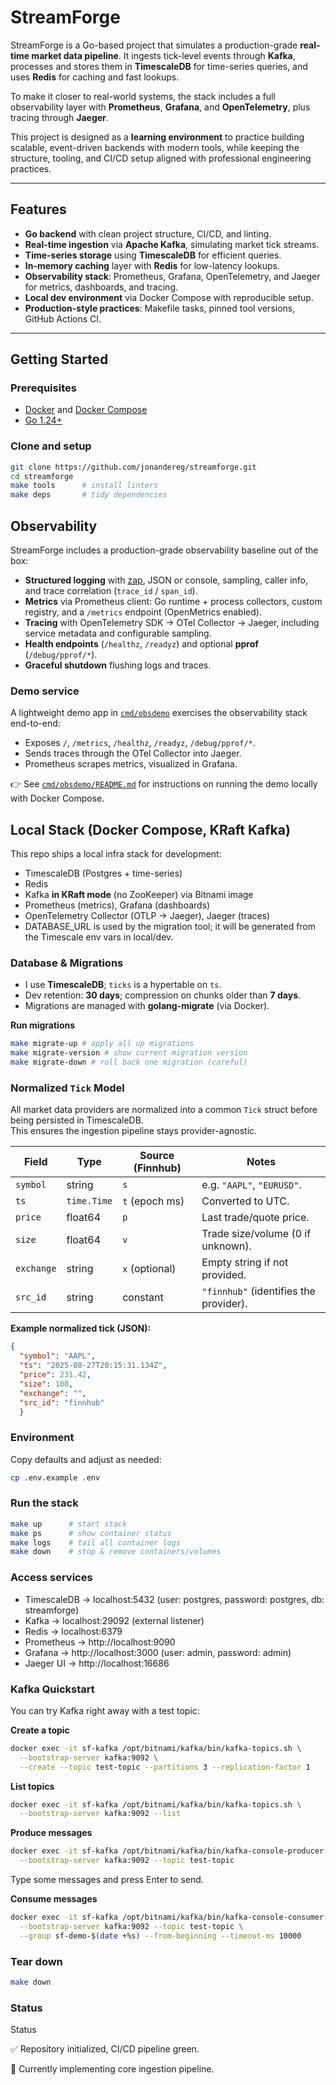 # StreamForge  

StreamForge is a Go-based project that simulates a production-grade **real-time market data pipeline**. It ingests tick-level events through **Kafka**, processes and stores them in **TimescaleDB** for time-series queries, and uses **Redis** for caching and fast lookups.  

To make it closer to real-world systems, the stack includes a full observability layer with **Prometheus**, **Grafana**, and **OpenTelemetry**, plus tracing through **Jaeger**.  

This project is designed as a **learning environment** to practice building scalable, event-driven backends with modern tools, while keeping the structure, tooling, and CI/CD setup aligned with professional engineering practices.  

---

## Features  

- **Go backend** with clean project structure, CI/CD, and linting.  
- **Real-time ingestion** via **Apache Kafka**, simulating market tick streams.  
- **Time-series storage** using **TimescaleDB** for efficient queries.  
- **In-memory caching** layer with **Redis** for low-latency lookups.  
- **Observability stack**: Prometheus, Grafana, OpenTelemetry, and Jaeger for metrics, dashboards, and tracing.  
- **Local dev environment** via Docker Compose with reproducible setup.  
- **Production-style practices**: Makefile tasks, pinned tool versions, GitHub Actions CI.  

---

## Getting Started  

### Prerequisites  
- [Docker](https://docs.docker.com/get-docker/) and [Docker Compose](https://docs.docker.com/compose/)  
- [Go 1.24+](https://go.dev/dl/)  

### Clone and setup  
```bash
git clone https://github.com/jonandereg/streamforge.git
cd streamforge
make tools      # install linters
make deps       # tidy dependencies
```
## Observability

StreamForge includes a production-grade observability baseline out of the box:

- **Structured logging** with [zap](https://github.com/uber-go/zap), JSON or console, sampling, caller info, and trace correlation (`trace_id` / `span_id`).
- **Metrics** via Prometheus client: Go runtime + process collectors, custom registry, and a `/metrics` endpoint (OpenMetrics enabled).
- **Tracing** with OpenTelemetry SDK → OTel Collector → Jaeger, including service metadata and configurable sampling.
- **Health endpoints** (`/healthz`, `/readyz`) and optional **pprof** (`/debug/pprof/*`).
- **Graceful shutdown** flushing logs and traces.

### Demo service

A lightweight demo app in [`cmd/obsdemo`](./cmd/obsdemo) exercises the observability stack end-to-end:

- Exposes `/`, `/metrics`, `/healthz`, `/readyz`, `/debug/pprof/*`.
- Sends traces through the OTel Collector into Jaeger.
- Prometheus scrapes metrics, visualized in Grafana.

👉 See [`cmd/obsdemo/README.md`](./cmd/obsdemo/README.md) for instructions on running the demo locally with Docker Compose.

## Local Stack (Docker Compose, KRaft Kafka)

This repo ships a local infra stack for development:

- TimescaleDB (Postgres + time-series)
- Redis
- Kafka **in KRaft mode** (no ZooKeeper) via Bitnami image
- Prometheus (metrics), Grafana (dashboards)
- OpenTelemetry Collector (OTLP → Jaeger), Jaeger (traces)
- DATABASE_URL is used by the migration tool; it will be generated from the Timescale env vars in local/dev.

### Database & Migrations

- I use **TimescaleDB**; `ticks` is a hypertable on `ts`.
- Dev retention: **30 days**; compression on chunks older than **7 days**.
- Migrations are managed with **golang-migrate** (via Docker).

**Run migrations**

```bash
make migrate-up # apply all up migrations
make migrate-version # show current migration version
make migrate-down # roll back one migration (careful)
```

### Normalized `Tick` Model

All market data providers are normalized into a common `Tick` struct before being persisted in TimescaleDB.  
This ensures the ingestion pipeline stays provider-agnostic.

| Field      | Type        | Source (Finnhub) | Notes                                  |
|------------|-------------|------------------|----------------------------------------|
| `symbol`   | string      | `s`              | e.g. `"AAPL"`, `"EURUSD"`.             |
| `ts`       | `time.Time` | `t` (epoch ms)   | Converted to UTC.                       |
| `price`    | float64     | `p`              | Last trade/quote price.                 |
| `size`     | float64     | `v`              | Trade size/volume (0 if unknown).       |
| `exchange` | string      | `x` (optional)   | Empty string if not provided.           |
| `src_id`   | string      | constant         | `"finnhub"` (identifies the provider). |

**Example normalized tick (JSON):**

```json
{
  "symbol": "AAPL",
  "ts": "2025-08-27T20:15:31.134Z",
  "price": 231.42,
  "size": 100,
  "exchange": "",
  "src_id": "finnhub"
  }
  ```

### Environment
Copy defaults and adjust as needed:

```bash
cp .env.example .env
```

### Run the stack
```bash
make up      # start stack
make ps      # show container status
make logs    # tail all container logs
make down    # stop & remove containers/volumes
```

### Access services
- TimescaleDB → localhost:5432 (user: postgres, password: postgres, db: streamforge)
- Kafka → localhost:29092 (external listener)
- Redis → localhost:6379
- Prometheus → http://localhost:9090
- Grafana → http://localhost:3000 (user: admin, password: admin)
- Jaeger UI → http://localhost:16686

### Kafka Quickstart

You can try Kafka right away with a test topic:

**Create a topic**
```bash
docker exec -it sf-kafka /opt/bitnami/kafka/bin/kafka-topics.sh \
  --bootstrap-server kafka:9092 \
  --create --topic test-topic --partitions 3 --replication-factor 1
  ```

**List topics**

```bash
docker exec -it sf-kafka /opt/bitnami/kafka/bin/kafka-topics.sh \
  --bootstrap-server kafka:9092 --list
  ```

**Produce messages**
```bash
docker exec -it sf-kafka /opt/bitnami/kafka/bin/kafka-console-producer.sh \
  --bootstrap-server kafka:9092 --topic test-topic
  ```
Type some messages and press Enter to send.

**Consume messages**
```bash
docker exec -it sf-kafka /opt/bitnami/kafka/bin/kafka-console-consumer.sh \
  --bootstrap-server kafka:9092 --topic test-topic \
  --group sf-demo-$(date +%s) --from-beginning --timeout-ms 10000
  ```

### Tear down
```bash
make down
```

### Status
Status

✅ Repository initialized, CI/CD pipeline green.

🚧 Currently implementing core ingestion pipeline.